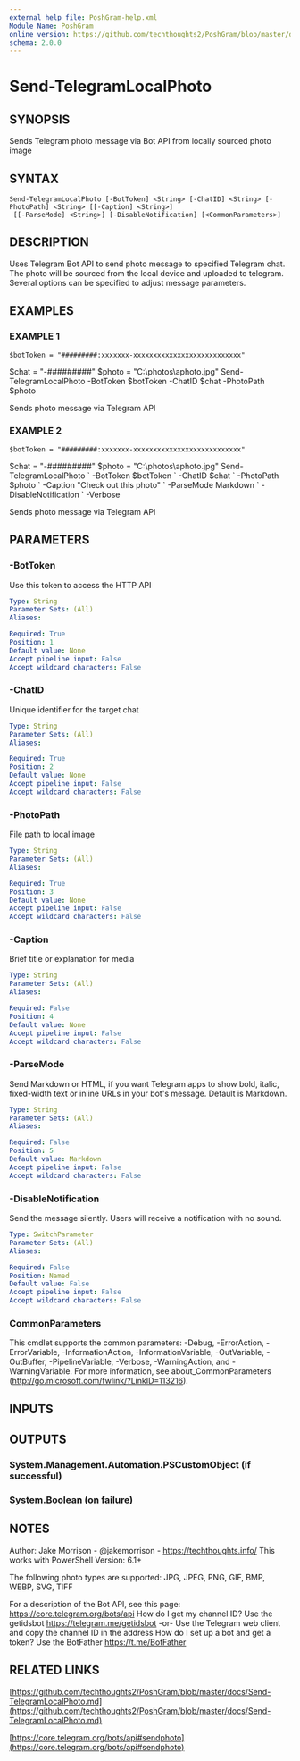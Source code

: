 ```yaml
---
external help file: PoshGram-help.xml
Module Name: PoshGram
online version: https://github.com/techthoughts2/PoshGram/blob/master/docs/Send-TelegramLocalPhoto.md
schema: 2.0.0
---
```


# Send-TelegramLocalPhoto

## SYNOPSIS
Sends Telegram photo message via Bot API from locally sourced photo image

## SYNTAX

```
Send-TelegramLocalPhoto [-BotToken] <String> [-ChatID] <String> [-PhotoPath] <String> [[-Caption] <String>]
 [[-ParseMode] <String>] [-DisableNotification] [<CommonParameters>]
```

## DESCRIPTION
Uses Telegram Bot API to send photo message to specified Telegram chat.
The photo will be sourced from the local device and uploaded to telegram.
Several options can be specified to adjust message parameters.

## EXAMPLES

### EXAMPLE 1
```
$botToken = "#########:xxxxxxx-xxxxxxxxxxxxxxxxxxxxxxxxxxx"
```

$chat = "-#########"
$photo = "C:\photos\aphoto.jpg"
Send-TelegramLocalPhoto -BotToken $botToken -ChatID $chat -PhotoPath $photo

Sends photo message via Telegram API

### EXAMPLE 2
```
$botToken = "#########:xxxxxxx-xxxxxxxxxxxxxxxxxxxxxxxxxxx"
```

$chat = "-#########"
$photo = "C:\photos\aphoto.jpg"
Send-TelegramLocalPhoto \`
    -BotToken $botToken \`
    -ChatID $chat \`
    -PhotoPath $photo \`
    -Caption "Check out this photo" \`
    -ParseMode Markdown \`
    -DisableNotification \`
    -Verbose

Sends photo message via Telegram API

## PARAMETERS

### -BotToken
Use this token to access the HTTP API

```yaml
Type: String
Parameter Sets: (All)
Aliases:

Required: True
Position: 1
Default value: None
Accept pipeline input: False
Accept wildcard characters: False
```

### -ChatID
Unique identifier for the target chat

```yaml
Type: String
Parameter Sets: (All)
Aliases:

Required: True
Position: 2
Default value: None
Accept pipeline input: False
Accept wildcard characters: False
```

### -PhotoPath
File path to local image

```yaml
Type: String
Parameter Sets: (All)
Aliases:

Required: True
Position: 3
Default value: None
Accept pipeline input: False
Accept wildcard characters: False
```

### -Caption
Brief title or explanation for media

```yaml
Type: String
Parameter Sets: (All)
Aliases:

Required: False
Position: 4
Default value: None
Accept pipeline input: False
Accept wildcard characters: False
```

### -ParseMode
Send Markdown or HTML, if you want Telegram apps to show bold, italic, fixed-width text or inline URLs in your bot's message.
Default is Markdown.

```yaml
Type: String
Parameter Sets: (All)
Aliases:

Required: False
Position: 5
Default value: Markdown
Accept pipeline input: False
Accept wildcard characters: False
```

### -DisableNotification
Send the message silently.
Users will receive a notification with no sound.

```yaml
Type: SwitchParameter
Parameter Sets: (All)
Aliases:

Required: False
Position: Named
Default value: False
Accept pipeline input: False
Accept wildcard characters: False
```

### CommonParameters
This cmdlet supports the common parameters: -Debug, -ErrorAction, -ErrorVariable, -InformationAction, -InformationVariable, -OutVariable, -OutBuffer, -PipelineVariable, -Verbose, -WarningAction, and -WarningVariable.
For more information, see about_CommonParameters (http://go.microsoft.com/fwlink/?LinkID=113216).

## INPUTS

## OUTPUTS

### System.Management.Automation.PSCustomObject (if successful)
### System.Boolean (on failure)
## NOTES
Author: Jake Morrison - @jakemorrison - https://techthoughts.info/
This works with PowerShell Version: 6.1+

The following photo types are supported:
JPG, JPEG, PNG, GIF, BMP, WEBP, SVG, TIFF

For a description of the Bot API, see this page: https://core.telegram.org/bots/api
How do I get my channel ID?
Use the getidsbot https://telegram.me/getidsbot  -or-  Use the Telegram web client and copy the channel ID in the address
How do I set up a bot and get a token?
Use the BotFather https://t.me/BotFather

## RELATED LINKS

[https://github.com/techthoughts2/PoshGram/blob/master/docs/Send-TelegramLocalPhoto.md](https://github.com/techthoughts2/PoshGram/blob/master/docs/Send-TelegramLocalPhoto.md)

[https://core.telegram.org/bots/api#sendphoto](https://core.telegram.org/bots/api#sendphoto)

